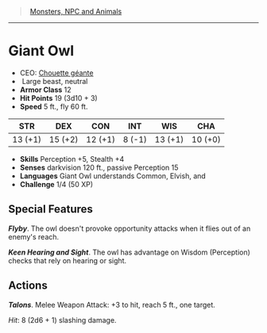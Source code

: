 ﻿---
!MonsterItem
Family: MonsterVO
Type: beast
Size: Large
Alignment: neutral
ArmorClass: 12
HitPoints: 19 (3d10 + 3)
Speed: 5 ft., fly 60 ft.
Strength: 13 (+1)
Dexterity: 15 (+2)
Constitution: 12 (+1)
Intelligence: ' 8 (-1)'
Wisdom: 13 (+1)
Charisma: 10 (+0)
Skills: Perception +5, Stealth +4
Senses: darkvision 120 ft., passive Perception 15
Languages: Giant Owl understands Common, Elvish, and
Challenge: 1/4 (50 XP)
Id: monsters_vo.md#giant-owl
ParentLink: monsters_vo.md#monsters-npc-and-animals
Name: Giant Owl
ParentName: Monsters, NPC and Animals
NameLevel: 1
AltName: '[Chouette géante](hd_monsters_chouette_geante.md)'
Attributes: {}
AttributesDictionary: >+
  {}

---
> [Monsters, NPC and Animals](srd_monsters.md)

---

# Giant Owl

- CEO: [Chouette géante](hd_monsters_chouette_geante.md)
-  Large beast, neutral
- **Armor Class** 12
- **Hit Points** 19 (3d10 + 3)
- **Speed** 5 ft., fly 60 ft.

|STR|DEX|CON|INT|WIS|CHA|
|---|---|---|---|---|---|
|13 (+1)|15 (+2)|12 (+1)| 8 (-1)|13 (+1)|10 (+0)|

- **Skills** Perception +5, Stealth +4
- **Senses** darkvision 120 ft., passive Perception 15
- **Languages** Giant Owl understands Common, Elvish, and
- **Challenge** 1/4 (50 XP)

## Special Features

**_Flyby_**. The owl doesn't provoke opportunity attacks when it flies out of an enemy's reach.

**_Keen Hearing and Sight_**. The owl has advantage on Wisdom (Perception) checks that rely on hearing or sight.

## Actions

**_Talons_**. Melee Weapon Attack: +3 to hit, reach 5 ft., one target.

_Hit_: 8 (2d6 + 1) slashing damage.

